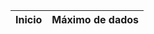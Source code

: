 | Inicio                          | Máximo de dados                |
|---------------------------------|--------------------------------|
